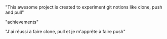 "This awesome project is created to experiment git notions like clone, push and pull"

"achievements"

"J'ai réussi à faire clone, pull et je m'apprête à faire push"
